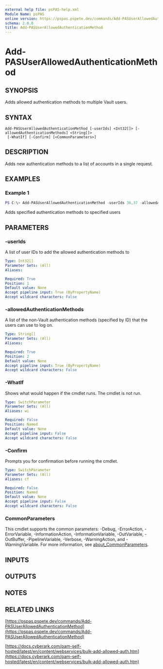 ```yaml
---
external help file: psPAS-help.xml
Module Name: psPAS
online version: https://pspas.pspete.dev/commands/Add-PASUserAllowedAuthenticationMethod
schema: 2.0.0
title: Add-PASUserAllowedAuthenticationMethod
---
```


# Add-PASUserAllowedAuthenticationMethod

## SYNOPSIS
Adds allowed authentication methods to multiple Vault users.

## SYNTAX

```
Add-PASUserAllowedAuthenticationMethod [-userIds] <Int32[]> [-allowedAuthenticationMethods] <String[]>
 [-WhatIf] [-Confirm] [<CommonParameters>]
```

## DESCRIPTION
Adds new authentication methods to a list of accounts in a single request.

## EXAMPLES

### Example 1
```powershell
PS C:\> Add-PASUserAllowedAuthenticationMethod -userIds 36,37 -allowedAuthenticationMethods SAML, RADIUS
```

Adds specified authentication methods to specified users

## PARAMETERS

### -userIds
A list of user IDs to add the allowed authentication methods to

```yaml
Type: Int32[]
Parameter Sets: (All)
Aliases:

Required: True
Position: 1
Default value: None
Accept pipeline input: True (ByPropertyName)
Accept wildcard characters: False
```

### -allowedAuthenticationMethods
A list of the non-Vault authentication methods (specified by ID) that the users can use to log on.

```yaml
Type: String[]
Parameter Sets: (All)
Aliases:

Required: True
Position: 2
Default value: None
Accept pipeline input: True (ByPropertyName)
Accept wildcard characters: False
```

### -WhatIf
Shows what would happen if the cmdlet runs.
The cmdlet is not run.

```yaml
Type: SwitchParameter
Parameter Sets: (All)
Aliases: wi

Required: False
Position: Named
Default value: None
Accept pipeline input: False
Accept wildcard characters: False
```

### -Confirm
Prompts you for confirmation before running the cmdlet.

```yaml
Type: SwitchParameter
Parameter Sets: (All)
Aliases: cf

Required: False
Position: Named
Default value: None
Accept pipeline input: False
Accept wildcard characters: False
```

### CommonParameters
This cmdlet supports the common parameters: -Debug, -ErrorAction, -ErrorVariable, -InformationAction, -InformationVariable, -OutVariable, -OutBuffer, -PipelineVariable, -Verbose, -WarningAction, and -WarningVariable. For more information, see [about_CommonParameters](http://go.microsoft.com/fwlink/?LinkID=113216).

## INPUTS

## OUTPUTS

## NOTES

## RELATED LINKS

[https://pspas.pspete.dev/commands/Add-PASUserAllowedAuthenticationMethod](https://pspas.pspete.dev/commands/Add-PASUserAllowedAuthenticationMethod)

[https://docs.cyberark.com/pam-self-hosted/latest/en/content/webservices/bulk-add-allowed-auth.htm](https://docs.cyberark.com/pam-self-hosted/latest/en/content/webservices/bulk-add-allowed-auth.htm)